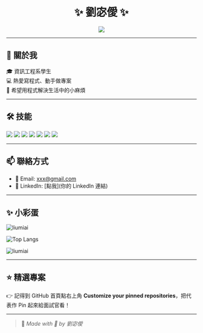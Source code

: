 <h1 align="center">✨ 劉宓僾 ✨</h1>

<p align="center">
  <img src="https://readme-typing-svg.demolab.com/?lines=Hi,+I+am+劉宓僾;CS+student+from+Taiwan;Always+learning+new+things!&center=true&width=500&height=50">
</p>

---

## 📌 關於我

🎓 資訊工程系學生  
💻 熱愛寫程式、動手做專案  
🌟 希望用程式解決生活中的小麻煩

---

## 🛠️ 技能

<p align="left">
  <img src="https://img.shields.io/badge/Python-3776AB?style=for-the-badge&logo=python&logoColor=white"/>
  <img src="https://img.shields.io/badge/Java-007396?style=for-the-badge&logo=java&logoColor=white"/>
  <img src="https://img.shields.io/badge/C++-00599C?style=for-the-badge&logo=c%2B%2B&logoColor=white"/>
  <img src="https://img.shields.io/badge/C%23-239120?style=for-the-badge&logo=c-sharp&logoColor=white"/>
  <img src="https://img.shields.io/badge/Unity-000000?style=for-the-badge&logo=unity&logoColor=white"/>
  <img src="https://img.shields.io/badge/HTML5-E34F26?style=for-the-badge&logo=html5&logoColor=white"/>
  <img src="https://img.shields.io/badge/SQL-4479A1?style=for-the-badge&logo=mysql&logoColor=white"/>
</p>

---

## 📫 聯絡方式

- 📧 Email: [xxx@gmail.com](mailto:xxx@gmail.com)
- 🔗 LinkedIn: [點我](你的 LinkedIn 連結)

---

## ✨ 小彩蛋

<p align="left">
  <img src="https://komarev.com/ghpvc/?username=liumiai&label=Profile%20views&color=0e75b6&style=flat" alt="liumiai" />
</p>

<p align="left">
  <img src="https://github-readme-stats.vercel.app/api/top-langs?username=liumiai&show_icons=true&locale=en&layout=compact&theme=tokyonight" alt="Top Langs" />
</p>

<p align="left">
  <img src="https://github-readme-stats.vercel.app/api?username=liumiai&show_icons=true&locale=en&theme=tokyonight" alt="liumiai" />
</p>

---

## ⭐ 精選專案

👉 記得到 GitHub 首頁點右上角 **Customize your pinned repositories**，把代表作 Pin 起來給面試官看！

---

> 🐾 *Made with 💖 by 劉宓僾*

